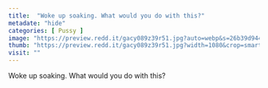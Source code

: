 ```yaml
---
title:  "Woke up soaking. What would you do with this?"
metadate: "hide"
categories: [ Pussy ]
image: "https://preview.redd.it/gacy089z39r51.jpg?auto=webp&s=26b39d944a619ef65f5272a85f82d86103a460c9"
thumb: "https://preview.redd.it/gacy089z39r51.jpg?width=1080&crop=smart&auto=webp&s=8b188ab67d8fb6aa4bc94bcd3b3d392e8a7c5b12"
visit: ""
---
```

Woke up soaking. What would you do with this?
